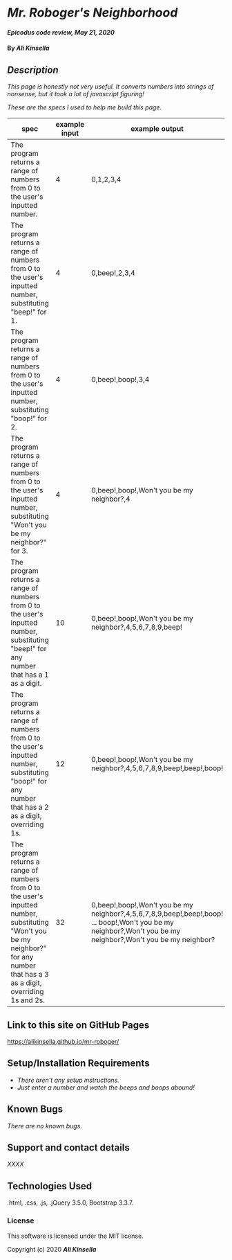 # _Mr. Roboger's Neighborhood_

#### _Epicodus code review, May 21, 2020_

#### By _**Ali Kinsella**_

## _Description_

_This page is honestly not very useful. It converts numbers into strings of nonsense, but it took a lot of javascript figuring!_

_These are the specs I used to help me build this page._

| **spec** | **example input** | **example output** |
|------|---|---|
| The program returns a range of numbers from 0 to the user's inputted number. | 4 | 0,1,2,3,4 |
| The program returns a range of numbers from 0 to the user's inputted number, substituting "beep!" for 1. | 4 | 0,beep!,2,3,4 |
| The program returns a range of numbers from 0 to the user's inputted number, substituting "boop!" for 2. | 4 | 0,beep!,boop!,3,4 |
| The program returns a range of numbers from 0 to the user's inputted number, substituting "Won't you be my neighbor?" for 3. | 4 | 0,beep!,boop!,Won't you be my neighbor?,4 |
| The program returns a range of numbers from 0 to the user's inputted number, substituting "beep!" for any number that has a 1 as a digit. | 10 | 0,beep!,boop!,Won't you be my neighbor?,4,5,6,7,8,9,beep! |
| The program returns a range of numbers from 0 to the user's inputted number, substituting "boop!" for any number that has a 2 as a digit, overriding 1s. | 12 | 0,beep!,boop!,Won't you be my neighbor?,4,5,6,7,8,9,beep!,beep!,boop!|
| The program returns a range of numbers from 0 to the user's inputted number, substituting "Won't you be my neighbor?" for any number that has a 3 as a digit, overriding 1s and 2s. | 32 | 0,beep!,boop!,Won't you be my neighbor?,4,5,6,7,8,9,beep!,beep!,boop! ... boop!,Won't you be my neighbor?,Won't you be my neighbor?,Won't you be my neighbor? |


## Link to this site on GitHub Pages

https://alikinsella.github.io/mr-roboger/

## Setup/Installation Requirements

* _There aren't any setup instructions._
* _Just enter a number and watch the beeps and boops abound!_

## Known Bugs

_There are no known bugs._

## Support and contact details

_XXXX_

## Technologies Used
.html, .css, .js, .jQuery 3.5.0, Bootstrap 3.3.7.

### License
This software is licensed under the MIT license.

Copyright (c) 2020 **_Ali Kinsella_**